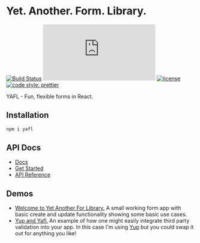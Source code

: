 # Yet. Another. Form. Library.

[![Build Status](https://travis-ci.org/stuburger/yafl.svg?branch=master)](https://travis-ci.org/stuburger/yafl)
[![gzip size](http://img.badgesize.io/https://unpkg.com/yafl@1.0.0-rc.14/dist/yafl.umd.production.js?compression=gzip)](https://unpkg.com/yafl@1.0.0-rc.14/dist/yafl.umd.production.js)
[![license](https://badgen.now.sh/badge/license/MIT)](./LICENSE)
[![code style: prettier](https://img.shields.io/badge/code_style-prettier-ff69b4.svg?style=flat-square)](https://github.com/prettier/prettier)

YAFL - Fun, flexible forms in React.

## Installation

```bash
npm i yafl
 ```

## API Docs

* [Docs](https://stuburger.github.io/yafl/)
* [Get Started](https://stuburger.github.io/yafl/overview)
* [API Reference](https://stuburger.github.io/yafl/form)


## Demos

- [Welcome to Yet Another For Library.](https://codesandbox.io/s/nn657lqpv4) A small working form app with basic create and update functionality showing some basic use cases.
- [Yup and Yafl.](https://codesandbox.io/s/xrmv9xn684) An example of how one might easily integrate third party validation into your app. In this case I'm using [Yup](https://github.com/jquense/yup) but you could swap it out for anything you like!